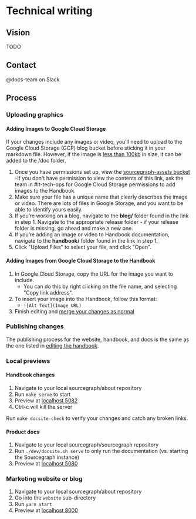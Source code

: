 # Technical writing

## Vision

TODO

## Contact

@docs-team on Slack

## Process

### Uploading graphics

#### Adding Images to Google Cloud Storage

If your changes include any images or video, you’ll need to upload to the Google Cloud Storage (GCP) blog bucket before sticking it in your markdown file. However, if the image is [less than 100kb](https://sourcegraph.com/github.com/sourcegraph/sourcegraph/-/blob/doc/dev/documentation.md#adding-images-to-the-documentation) in size, it can be added to the /doc folder.

1. Once you have permissions set up, view the [sourcegraph-assets bucket](https://console.cloud.google.com/storage/browser/sourcegraph-assets/?project=sourcegraph-de&folder=true&organizationId=true_)
   -If you don't have permission to view the contents of this link, ask the team in #it-tech-ops for Google Cloud Storage permissions to add images to the Handbook.
1. Make sure your file has a unique name that clearly describes the image or video. There are lots of files in Google Storage, and you want to be able to identify yours easily.
1. If you’re working on a blog, navigate to the **blog/** folder found in the link in step 1. Navigate to the appropriate release folder - if your release folder is missing, go ahead and make a new one.
1. If you’re adding an image or video to Handbook documentation, navigate to the **handbook/** folder found in the link in step 1.
1. Click "Upload Files" to select your file, and click "Open".

#### Adding Images from Google Cloud Storage to the Handbook

1. In Google Cloud Storage, copy the URL for the image you want to include.
   - You can do this by right clicking on the file name, and selecting "Copy link address".
2. To insert your image into the Handbook, follow this format:
   - `![Alt Text](Image URL)`
3. Finish editing and [merge your changes as normal](../../editing.md#overview)

### Publishing changes

The publishing process for the website, handbook, and docs is the same as the one listed in [editing the handbook](https://about.sourcegraph.com/handbook/editing).

### Local previews

#### Handbook changes

1. Navigate to your local sourcegraph/about repository
1. Run `make serve` to start
1. Preview at [localhost 5082](http://localhost:5082/)
1. Ctrl-c will kill the server

Run `make docsite-check` to verify your changes and catch any broken links.

#### Product docs

1. Navigate to your local sourcegraph/sourcegraph repository
1. Run `./dev/docsite.sh serve` to only run the documentation (vs. starting the Sourcegraph instance)
1. Preview at [localhost 5080](http://localhost:5080/)

### Marketing website or blog

1. Navigate to your local sourcegraph/about repository
1. Go into the `website` sub-directory
1. Run `yarn start`
1. Preview at [localhost 8000](http://localhost:8000/)
